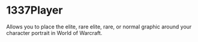 1337Player
==========

Allows you to place the elite, rare elite, rare, or normal graphic around your character portrait in World of Warcraft.